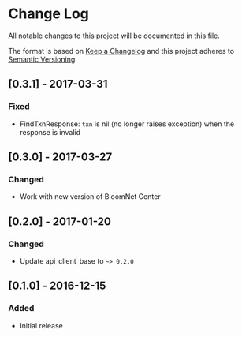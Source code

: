 # Change Log
All notable changes to this project will be documented in this file.

The format is based on [Keep a Changelog](http://keepachangelog.com/) 
and this project adheres to [Semantic Versioning](http://semver.org/).

## [0.3.1] - 2017-03-31
### Fixed
- FindTxnResponse: `txn` is nil (no longer raises exception) when the response is invalid

## [0.3.0] - 2017-03-27
### Changed
- Work with new version of BloomNet Center

## [0.2.0] - 2017-01-20
### Changed
- Update api_client_base to `~> 0.2.0`

## [0.1.0] - 2016-12-15
### Added
- Initial release
